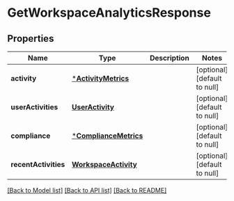 # GetWorkspaceAnalyticsResponse

## Properties
Name | Type | Description | Notes
------------ | ------------- | ------------- | -------------
**activity** | [***ActivityMetrics**](ActivityMetrics.md) |  | [optional] [default to null]
**userActivities** | [**UserActivity**](UserActivity.md) |  | [optional] [default to null]
**compliance** | [***ComplianceMetrics**](ComplianceMetrics.md) |  | [optional] [default to null]
**recentActivities** | [**WorkspaceActivity**](WorkspaceActivity.md) |  | [optional] [default to null]

[[Back to Model list]](../README.md#documentation-for-models) [[Back to API list]](../README.md#documentation-for-api-endpoints) [[Back to README]](../README.md)


